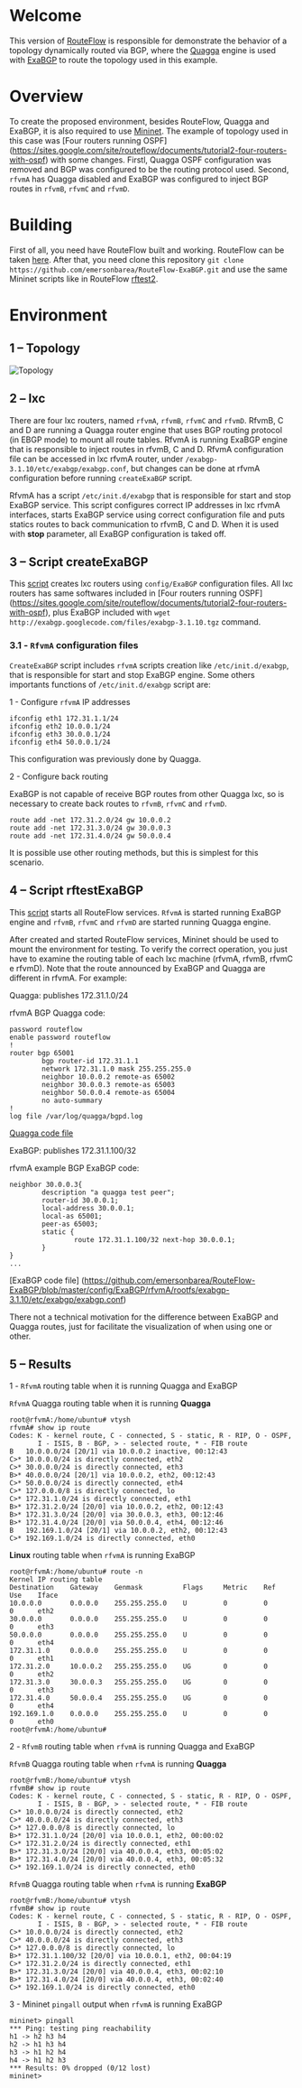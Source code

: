 # Welcome

This version of [RouteFlow](http://cpqd.github.io/RouteFlow/) is responsible for demonstrate the behavior of a topology dynamically routed via BGP, where the [Quagga](http://www.nongnu.org/quagga/) engine is used with [ExaBGP](https://code.google.com/p/exabgp/) to route the topology used in this example.

# Overview

To create the proposed environment, besides RouteFlow, Quagga and ExaBGP, it is also required to use [Mininet](http://mininet.org/). The example of topology used in this case was [Four routers running OSPF] (https://sites.google.com/site/routeflow/documents/tutorial2-four-routers-with-ospf) with some changes. Firstl, Quagga OSPF configuration was removed and BGP was configured to be the routing protocol used. Second, `rfvmA` has Quagga disabled and ExaBGP was configured to inject BGP routes in `rfvmB`, `rfvmC` and `rfvmD`.

# Building

First of all, you need have RouteFlow built and working. RouteFlow can be taken [here](https://github.com/CPqD/RouteFlow/blob/master/README.md#building). After that, you need clone this repository `git clone https://github.com/emersonbarea/RouteFlow-ExaBGP.git` and use the same Mininet scripts like in RouteFlow [rftest2](https://sites.google.com/site/routeflow/documents/tutorial2-four-routers-with-ospf).

# Environment

## 1 – Topology

![Topology](/RouteFlow-ExaBGP_Topology.png)

## 2 – lxc

There are four lxc routers, named `rfvmA`, `rfvmB`, `rfvmC` and `rfvmD`. RfvmB, C and D are running a Quagga router engine that uses BGP routing protocol (in EBGP mode) to mount all route tables. RfvmA is running ExaBGP engine that is responsible to inject routes in rfvmB, C and D. RfvmA configuration file can be accessed in lxc rfvmA router, under `/exabgp-3.1.10/etc/exabgp/exabgp.conf`, but changes can be done at rfvmA configuration before running `createExaBGP` script.

RfvmA has a script `/etc/init.d/exabgp` that is responsible for start and stop ExaBGP service. This script configures correct IP addresses in lxc rfvmA interfaces, starts ExaBGP service using correct configuration file and puts statics routes to back communication to rfvmB, C and D. When it is used with **stop** parameter, all ExaBGP configuration is taked off.

## 3 – Script createExaBGP

This [script](https://github.com/emersonbarea/RouteFlow-ExaBGP/blob/master/createExaBGP) creates lxc routers using `config/ExaBGP` configuration files. All lxc routers has same softwares included in [Four routers running OSPF] (https://sites.google.com/site/routeflow/documents/tutorial2-four-routers-with-ospf), plus ExaBGP included with `wget http://exabgp.googlecode.com/files/exabgp-3.1.10.tgz` command.

### 3.1 - `RfvmA` configuration files

`CreateExaBGP` script includes `rfvmA` scripts creation like `/etc/init.d/exabgp`, that is responsible for start and stop ExaBGP engine. Some others importants functions of `/etc/init.d/exabgp` script are:

1 - Configure `rfvmA` IP addresses

```
ifconfig eth1 172.31.1.1/24
ifconfig eth2 10.0.0.1/24
ifconfig eth3 30.0.0.1/24
ifconfig eth4 50.0.0.1/24
```
This configuration was previously done by Quagga.

2 - Configure back routing

ExaBGP is not capable of receive BGP routes from other Quagga lxc, so is necessary to create back routes to `rfvmB`, `rfvmC` and `rfvmD`.

```
route add -net 172.31.2.0/24 gw 10.0.0.2
route add -net 172.31.3.0/24 gw 30.0.0.3
route add -net 172.31.4.0/24 gw 50.0.0.4
```

It is possible use other routing methods, but this is simplest for this scenario.

## 4 – Script rftestExaBGP

This [script](https://github.com/emersonbarea/RouteFlow-ExaBGP/blob/master/rftestExaBGP) starts all RouteFlow services. `RfvmA` is started running ExaBGP engine and `rfvmB`, `rfvmC` and `rfvmD` are started running Quagga engine.

After created and started RouteFlow services, Mininet should be used to mount the environment for testing. To verify the correct operation, you just have to examine the routing table of each lxc machine (rfvmA, rfvmB, rfvmC e rfvmD). Note that the route announced by ExaBGP and Quagga are different in rfvmA. For example:

Quagga: publishes 172.31.1.0/24

rfvmA BGP Quagga code:

```
password routeflow
enable password routeflow
!
router bgp 65001
        bgp router-id 172.31.1.1
        network 172.31.1.0 mask 255.255.255.0
        neighbor 10.0.0.2 remote-as 65002
        neighbor 30.0.0.3 remote-as 65003
        neighbor 50.0.0.4 remote-as 65004
        no auto-summary
!
log file /var/log/quagga/bgpd.log
```

[Quagga code file](https://github.com/emersonbarea/RouteFlow-ExaBGP/blob/master/config/ExaBGP/rfvmA/rootfs/etc/quagga/bgpd.conf)


ExaBGP: publishes 172.31.1.100/32

rfvmA example BGP ExaBGP code: 

```
neighbor 30.0.0.3{
        description "a quagga test peer";
        router-id 30.0.0.1;
        local-address 30.0.0.1;
        local-as 65001;
        peer-as 65003;
        static {
                route 172.31.1.100/32 next-hop 30.0.0.1;
        }
}
...
```

[ExaBGP code file] (https://github.com/emersonbarea/RouteFlow-ExaBGP/blob/master/config/ExaBGP/rfvmA/rootfs/exabgp-3.1.10/etc/exabgp/exabgp.conf)

There not  a technical motivation for the difference between ExaBGP and Quagga routes, just for facilitate the visualization of when using one or other.

## 5 – Results

1 - `RfvmA` routing table when it is running Quagga and ExaBGP

`RfvmA` Quagga routing table when it is running **Quagga**

```
root@rfvmA:/home/ubuntu# vtysh
rfvmA# show ip route
Codes: K - kernel route, C - connected, S - static, R - RIP, O - OSPF,
       I - ISIS, B - BGP, > - selected route, * - FIB route
B   10.0.0.0/24 [20/1] via 10.0.0.2 inactive, 00:12:43
C>* 10.0.0.0/24 is directly connected, eth2
C>* 30.0.0.0/24 is directly connected, eth3
B>* 40.0.0.0/24 [20/1] via 10.0.0.2, eth2, 00:12:43
C>* 50.0.0.0/24 is directly connected, eth4
C>* 127.0.0.0/8 is directly connected, lo
C>* 172.31.1.0/24 is directly connected, eth1
B>* 172.31.2.0/24 [20/0] via 10.0.0.2, eth2, 00:12:43
B>* 172.31.3.0/24 [20/0] via 30.0.0.3, eth3, 00:12:46
B>* 172.31.4.0/24 [20/0] via 50.0.0.4, eth4, 00:12:46
B   192.169.1.0/24 [20/1] via 10.0.0.2, eth2, 00:12:43
C>* 192.169.1.0/24 is directly connected, eth0
```

**Linux** routing table when `rfvmA` is running ExaBGP

```
root@rfvmA:/home/ubuntu# route -n
Kernel IP routing table
Destination    Gateway    Genmask          Flags     Metric    Ref    Use    Iface
10.0.0.0       0.0.0.0    255.255.255.0    U         0         0      0      eth2
30.0.0.0       0.0.0.0    255.255.255.0    U         0         0      0      eth3
50.0.0.0       0.0.0.0    255.255.255.0    U         0         0      0      eth4
172.31.1.0     0.0.0.0    255.255.255.0    U         0         0      0      eth1
172.31.2.0     10.0.0.2   255.255.255.0    UG        0         0      0      eth2
172.31.3.0     30.0.0.3   255.255.255.0    UG        0         0      0      eth3
172.31.4.0     50.0.0.4   255.255.255.0    UG        0         0      0      eth4
192.169.1.0    0.0.0.0    255.255.255.0    U         0         0      0      eth0
root@rfvmA:/home/ubuntu#
```

2 - `RfvmB` routing table when `rfvmA` is running Quagga and ExaBGP

`RfvmB` Quagga routing table when `rfvmA` is running **Quagga**

```
root@rfvmB:/home/ubuntu# vtysh
rfvmB# show ip route
Codes: K - kernel route, C - connected, S - static, R - RIP, O - OSPF,
       I - ISIS, B - BGP, > - selected route, * - FIB route
C>* 10.0.0.0/24 is directly connected, eth2
C>* 40.0.0.0/24 is directly connected, eth3
C>* 127.0.0.0/8 is directly connected, lo
B>* 172.31.1.0/24 [20/0] via 10.0.0.1, eth2, 00:00:02
C>* 172.31.2.0/24 is directly connected, eth1
B>* 172.31.3.0/24 [20/0] via 40.0.0.4, eth3, 00:05:02
B>* 172.31.4.0/24 [20/0] via 40.0.0.4, eth3, 00:05:32
C>* 192.169.1.0/24 is directly connected, eth0
```

`RfvmB` Quagga routing table when `rfvmA` is running **ExaBGP**

```
root@rfvmB:/home/ubuntu# vtysh
rfvmB# show ip route
Codes: K - kernel route, C - connected, S - static, R - RIP, O - OSPF,
       I - ISIS, B - BGP, > - selected route, * - FIB route
C>* 10.0.0.0/24 is directly connected, eth2
C>* 40.0.0.0/24 is directly connected, eth3
C>* 127.0.0.0/8 is directly connected, lo
B>* 172.31.1.100/32 [20/0] via 10.0.0.1, eth2, 00:04:19
C>* 172.31.2.0/24 is directly connected, eth1
B>* 172.31.3.0/24 [20/0] via 40.0.0.4, eth3, 00:02:10
B>* 172.31.4.0/24 [20/0] via 40.0.0.4, eth3, 00:02:40
C>* 192.169.1.0/24 is directly connected, eth0
```

3 - Mininet `pingall` output when `rfvmA` is running ExaBGP

```
mininet> pingall
*** Ping: testing ping reachability
h1 -> h2 h3 h4
h2 -> h1 h3 h4
h3 -> h1 h2 h4
h4 -> h1 h2 h3
*** Results: 0% dropped (0/12 lost)
mininet>
```
